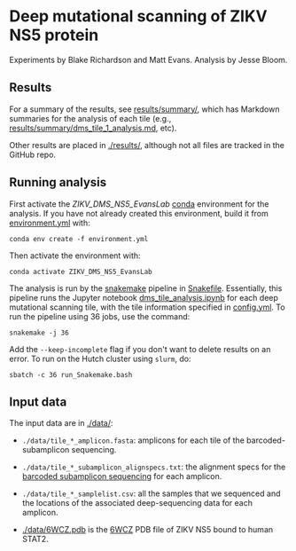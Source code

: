# Deep mutational scanning of ZIKV NS5 protein
Experiments by Blake Richardson and Matt Evans.
Analysis by Jesse Bloom.

## Results
For a summary of the results, see [results/summary/](results/summary/), which has Markdown summaries for the analysis of each tile (e.g., [results/summary/dms_tile_1_analysis.md](results/summary/dms_tile_1_analysis.md), etc).

Other results are placed in [./results/](results), although not all files are tracked in the GitHub repo.

## Running analysis
First activate the *ZIKV_DMS_NS5_EvansLab* [conda](https://docs.conda.io/projects/conda/en/latest/index.html) environment for the analysis.
If you have not already created this environment, build it from [environment.yml](ZIKV_DMS_NS5_EvansLab) with:

    conda env create -f environment.yml

Then activate the environment with:

    conda activate ZIKV_DMS_NS5_EvansLab

The analysis is run by the [snakemake](https://snakemake.readthedocs.io/) pipeline in [Snakefile](Snakefile).
Essentially, this pipeline runs the Jupyter notebook [dms_tile_analysis.ipynb](dms_tile_analysis.ipynb) for each deep mutational scanning tile, with the tile information specified in [config.yml](config.yml).
To run the pipeline using 36 jobs, use the command:

    snakemake -j 36

Add the `--keep-incomplete` flag if you don't want to delete results on an error.
To run on the Hutch cluster using `slurm`, do:

    sbatch -c 36 run_Snakemake.bash


## Input data
The input data are in [./data/](data):

 - `./data/tile_*_amplicon.fasta`: amplicons for each tile of the barcoded-subamplicon sequencing.

 - `./data/tile_*_subamplicon_alignspecs.txt`: the alignment specs for the [barcoded subamplicon sequencing](https://jbloomlab.github.io/dms_tools2/bcsubamp.html) for each amplicon.

 - `./data/tile_*_samplelist.csv`: all the samples that we sequenced and the locations of the associated deep-sequencing data for each amplicon.

 - [./data/6WCZ.pdb](data/6WCZ.pdb) is the [6WCZ](https://www.rcsb.org/structure/6wcz) PDB file of ZIKV NS5 bound to human STAT2.
